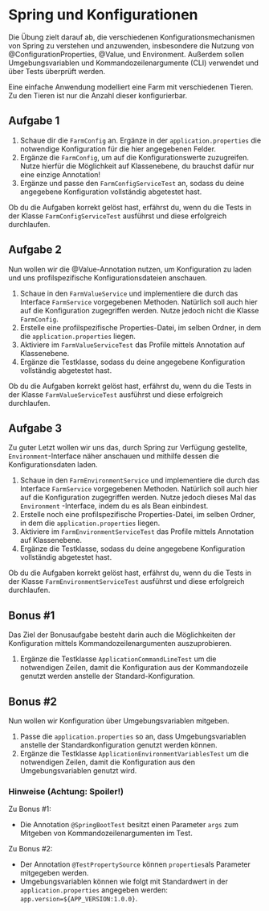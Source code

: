 # Spring und Konfigurationen

Die Übung zielt darauf ab, die verschiedenen Konfigurationsmechanismen von Spring zu verstehen und anzuwenden,
insbesondere die Nutzung von @ConfigurationProperties, @Value, und Environment. Außerdem sollen Umgebungsvariablen und
Kommandozeilenargumente (CLI) verwendet und über Tests überprüft werden.

Eine einfache Anwendung modelliert eine Farm mit verschiedenen Tieren. Zu den Tieren ist nur die Anzahl dieser
konfigurierbar.

## Aufgabe 1

1. Schaue dir die `FarmConfig` an. Ergänze in der `application.properties` die notwendige Konfiguration für die hier
   angegebenen Felder.
2. Ergänze die `FarmConfig`, um auf die Konfigurationswerte zuzugreifen. Nutze hierfür die Möglichkeit auf Klassenebene,
   du brauchst dafür nur eine einzige Annotation!
3. Ergänze und passe den `FarmConfigServiceTest` an, sodass du deine angegebene Konfiguration vollständig abgetestet
   hast.

Ob du die Aufgaben korrekt gelöst hast, erfährst du, wenn du die Tests in der Klasse `FarmConfigServiceTest` ausführst
und diese erfolgreich durchlaufen.

## Aufgabe 2

Nun wollen wir die @Value-Annotation nutzen, um Konfiguration zu laden und uns profilspezifische Konfigurationsdateien
anschauen.

1. Schaue in den `FarmValueService` und implementiere die durch das Interface `FarmService` vorgegebenen Methoden.
   Natürlich soll auch hier auf die Konfiguration zugegriffen werden. Nutze jedoch nicht die Klasse `FarmConfig`.
2. Erstelle eine profilspezifische Properties-Datei, im selben Ordner, in dem die `application.properties` liegen.
3. Aktiviere im `FarmValueServiceTest` das Profile mittels Annotation auf Klassenebene.
4. Ergänze die Testklasse, sodass du deine angegebene Konfiguration vollständig abgetestet hast.

Ob du die Aufgaben korrekt gelöst hast, erfährst du, wenn du die Tests in der Klasse `FarmValueServiceTest` ausführst
und diese erfolgreich durchlaufen.

## Aufgabe 3

Zu guter Letzt wollen wir uns das, durch Spring zur Verfügung gestellte, `Environment`-Interface näher anschauen und
mithilfe dessen die Konfigurationsdaten laden.

1. Schaue in den `FarmEnvironmentService` und implementiere die durch das Interface `FarmService` vorgegebenen Methoden.
   Natürlich soll auch hier auf die Konfiguration zugegriffen werden. Nutze jedoch dieses Mal das `Environment`
   -Interface, indem du es als Bean einbindest.
2. Erstelle noch eine profilspezifische Properties-Datei, im selben Ordner, in dem die `application.properties` liegen.
3. Aktiviere im `FarmEnvironmentServiceTest` das Profile mittels Annotation auf Klassenebene.
4. Ergänze die Testklasse, sodass du deine angegebene Konfiguration vollständig abgetestet hast.

Ob du die Aufgaben korrekt gelöst hast, erfährst du, wenn du die Tests in der Klasse `FarmEnvironmentServiceTest`
ausführst
und diese erfolgreich durchlaufen.

## Bonus #1

Das Ziel der Bonusaufgabe besteht darin auch die Möglichkeiten der Konfiguration mittels Kommandozeilenargumenten auszuprobieren.

1. Ergänze die Testklasse `ApplicationCommandLineTest` um die notwendigen Zeilen, damit die Konfiguration aus der
   Kommandozeile genutzt werden anstelle der Standard-Konfiguration.

## Bonus #2
Nun wollen wir Konfiguration über Umgebungsvariablen mitgeben. 

1. Passe die `application.properties` so an, dass Umgebungsvariablen anstelle der Standardkonfiguration genutzt werden können.
2. Ergänze die Testklasse `ApplicationEnvironmentVariablesTest` um die notwendigen Zeilen, damit die Konfiguration aus den Umgebungsvariablen
   genutzt wird.

### Hinweise (Achtung: Spoiler!)

Zu Bonus #1: 
- Die Annotation `@SpringBootTest` besitzt einen Parameter `args` zum Mitgeben von Kommandozeilenargumenten im Test. 

Zu Bonus #2:
- Der Annotation `@TestPropertySource` können `properties`als Parameter mitgegeben werden.
- Umgebungsvariablen können wie folgt mit Standardwert in der `application.properties` angegeben werden: `app.version=${APP_VERSION:1.0.0}`.

